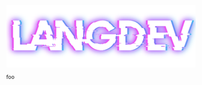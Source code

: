 ![langdev](assets/Lang.png)

<link rel="preconnect" href="https://fonts.googleapis.com"></link>
<link rel="preconnect" href="https://fonts.gstatic.com" crossorigin></link>
<link href="https://fonts.googleapis.com/css2?family=Source+Code+Pro:ital,wght@0,200..900;1,200..900&display=swap" rel="stylesheet"></link>
<span>foo</span>
